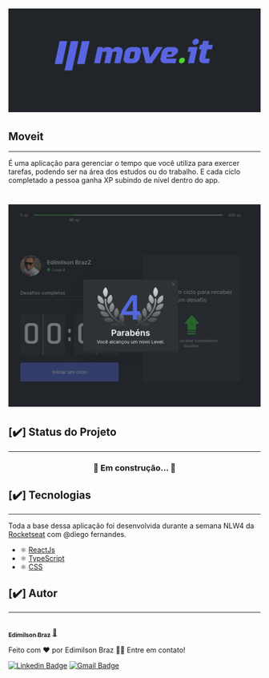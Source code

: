 <h1 align="center">
  <img alt="NextLevelWeek" title="#NextLevelWeek" src="/public/banner.png" />
</h1>

## Moveit

---

É uma aplicação para gerenciar o tempo que você utiliza para exercer tarefas, podendo ser na área dos estudos ou do trabalho.  E cada ciclo completado a pessoa ganha XP subindo de nível dentro do app. 

<h1 align="center">
  <img alt="NextLevelWeek" title="#NextLevelWeek" src="/public/Dark-Theme-Moveit.png" />
</h1>

## [:heavy_check_mark:] Status do Projeto

---

<h3 align="center"> 
	🚧  Em construção...  🚧
</h3>

## [:heavy_check_mark:] Tecnologias

--- 

Toda a base dessa aplicação foi desenvolvida durante a semana NLW4 da [Rocketseat](https://rocketseat.com.br) com @diego fernandes. 
-  ⚛️ [ReactJs](https://reactjs.org/)
-  ⚛️ [TypeScript](https://www.typescriptlang.org/)
-  ⚛️ [CSS](https://developer.mozilla.org/pt-BR/docs/Web/CSS)

## [:heavy_check_mark:] Autor

---

<a href="https://blog.rocketseat.com.br/author/thiago/">
 <img style="border-radius: 50%;" src="https://avatars.githubusercontent.com/u/65040481?s=460&u=89ccd5a011db9d8281701ee5ca4f09ac844234c3&v=4" width="100px;" alt=""/>
 <br />
 <sub><b>Edimilson Braz</b></sub></a> <a href="#" title="Edimilson ">🚀</a>


Feito com ❤️ por Edimilson Braz 👋🏽 Entre em contato!

[![Linkedin Badge](https://img.shields.io/badge/-Edimilson-blue?style=flat-square&logo=Linkedin&logoColor=white&link=https://www.linkedin.com/in/edimilsonbraz/)](https://www.linkedin.com/in/edimilsonbraz/) 
[![Gmail Badge](https://img.shields.io/badge/-edimilson.gt8@gmail.com-c14438?style=flat-square&logo=Gmail&logoColor=white&link=mailto:edimilson.gt8@gmail.com)](mailto:edimilson.gt8@gmail.com)
